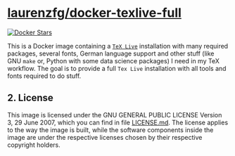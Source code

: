 # [laurenzfg/docker-texlive-full](https://github.com/laurenzfg/docker-texlive-full/pkgs/container/docker-texlive-full)

[![Docker Stars](https://github.com/laurenzfg/docker-texlive-full/actions/workflows/main/badge.svg)](https://github.com/laurenzfg/docker-texlive-full/pkgs/container/docker-texlive-full)

This is a Docker image containing a [`TeX Live`](http://en.wikipedia.org/wiki/TeX_Live) installation with many required packages, several fonts, German language support
and other stuff (like GNU `make` or, Python with some data science packages) I need in my TeX workflow.
The goal is to provide a full `Tex Live` installation with all tools and fonts required to do stuff.

## 2. License

This image is licensed under the GNU GENERAL PUBLIC LICENSE Version 3, 29 June 2007, which you can find in file [LICENSE.md](http://github.com/thomasWeise/docker-texlive/blob/master/LICENSE.md).
The license applies to the way the image is built, while the software components inside the image are under the respective licenses chosen by their respective copyright holders.
